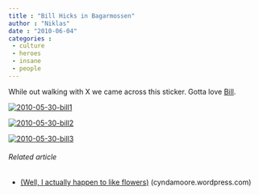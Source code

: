 ```yaml
---
title : "Bill Hicks in Bagarmossen"
author : "Niklas"
date : "2010-06-04"
categories : 
 - culture
 - heroes
 - insane
 - people
---
```


While out walking with X we came across this sticker. Gotta love [Bill](http://en.wikipedia.org/wiki/Bill%20Hicks).

[![](https://niklasblog.com/wp-content/2010-05-30-bill1.jpg "2010-05-30-bill1")](https://niklasblog.com/?attachment_id=5262)

[![](https://niklasblog.com/wp-content/2010-05-30-bill2.jpg "2010-05-30-bill2")](https://niklasblog.com/?attachment_id=5263)

[![](https://niklasblog.com/wp-content/2010-05-30-bill3.jpg "2010-05-30-bill3")](https://niklasblog.com/?attachment_id=5264)

###### Related article

- [(Well, I actually happen to like flowers)](http://cyndamoore.wordpress.com/2010/05/31/well-i-actually-happen-to-like-flowers/) (cyndamoore.wordpress.com)
